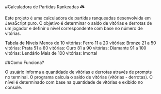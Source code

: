 #Calculadora de Partidas Rankeadas 🎮

Este projeto é uma calculadora de partidas ranqueadas desenvolvida em JavaScript puro. O objetivo é determinar o saldo de vitórias e derrotas de um jogador e definir o nível correspondente com base no número de vitórias.

Tabela de Níveis
Menos de 10 vitórias: Ferro
11 a 20 vitórias: Bronze
21 a 50 vitórias: Prata
51 a 80 vitórias: Ouro
81 a 90 vitórias: Diamante
91 a 100 vitórias: Lendário
Mais de 100 vitórias: Imortal

##Como Funciona?

O usuário informa a quantidade de vitórias e derrotas através de prompts no terminal.
O programa calcula o saldo de vitórias (vitórias - derrotas).
O nível é determinado com base na quantidade de vitórias e exibido no console.
